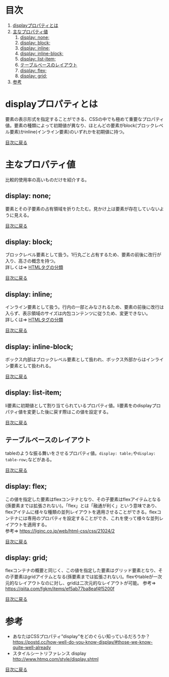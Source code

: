 # 目次
1. [displayプロパティとは](#displayプロパティとは)
2. [主なプロパティ値](#主なプロパティ値)  
    1. [display: none;](#display-none)
    2. [display: block;](#display-block)
    3. [display: inline;](#display-inline)
    4. [display: inline-block;](#display-inline-block)
    5. [display: list-item;](#display-list-item)
    6. [テーブルベースのレイアウト](#テーブルベースのレイアウト)
    7. [display: flex;](#display-flex)
    8. [display: grid;](#display-grid)
3. [参考](#参考)

# displayプロパティとは
要素の表示形式を指定することができる、CSSの中でも極めて重要なプロパティ値。要素の種類によって初期値が異なり、ほとんどの要素がblock(ブロックレベル要素)かinline(インライン要素)のいずれかを初期値に持つ。
  
[目次に戻る](#目次)

# 主なプロパティ値
比較的使用率の高いものだけを紹介する。

## display: none;
要素とその子要素の占有領域を折りたたむ。見かけ上は要素が存在していないように見える。

[目次に戻る](#目次)  

## display: block;
ブロックレベル要素として扱う。1行丸ごと占有するため、要素の前後に改行が入り、高さの概念を持つ。  
詳しくは⇒ [HTMLタグの分類](../HTML/HTMLタグの分類.md#ブロックレベル要素)

[目次に戻る](#目次)  

## display: inline;
インライン要素として扱う。行内の一部とみなされるため、要素の前後に改行は入らず、表示領域のサイズは内包コンテンツに従うため、変更できない。    
詳しくは⇒ [HTMLタグの分類](../HTML/HTMLタグの分類.md#インライン要素)
    
[目次に戻る](#目次)  

## display: inline-block;
ボックス内部はブロックレベル要素として扱われ、ボックス外部からはインライン要素として扱われる。  

[目次に戻る](#目次)   
  
## display: list-item;
li要素に初期値として割り当てられているプロパティ値。li要素をのdisplayプロパティ値を変更した後に戻す際はこの値を設定する。
  
[目次に戻る](#目次)    

## テーブルベースのレイアウト
tableのような振る舞いをさせるプロパティ値。`display: table;`や`display: table-row;`などがある。
  
[目次に戻る](#目次)    

## display: flex;
この値を指定した要素はflexコンテナとなり、その子要素はflexアイテムとなる(孫要素までは拡張されない)。「flex」とは「融通が利く」という意味であり、flexアイテムに様々な種類の並列レイアウトを適用させることができる。flexコンテナには専用のプロパティを設定することができ、これを使って様々な並列レイアウトを適用する。  
参考⇒ https://liginc.co.jp/web/html-css/css/21024/2

[目次に戻る](#目次)   

## display: grid;
flexコンテナの概要と同じく、この値を指定した要素はグリッド要素となり、その子要素はgridアイテムとなる(孫要素までは拡張されない)。flexやtableが一次元的なレイアウトなのに対し、gridは二次元的なレイアウトが可能。
参考⇒ https://qiita.com/fgkm/items/ef5ab77ba8eaf4f5200f
  
[目次に戻る](#目次)   


# 参考
- あなたはCSSプロパティ”display”をどのぐらい知っているだろうか？  
https://postd.cc/how-well-do-you-know-display/#those-we-know-quite-well-already
- スタイルシートリファレンス display  
http://www.htmq.com/style/display.shtml

[目次に戻る](#目次)  
